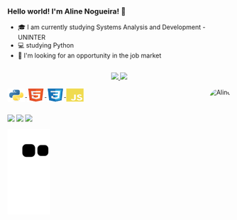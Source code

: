 ### Hello world! I'm Aline Nogueira! 👋

- 🎓 I am currently studying Systems Analysis and Development - UNINTER
- 💻 studying Python
- 🔭 I'm looking for an opportunity in the job market
##

<div align="center">
  <a href="https://github.com/alinenog">
  <img height="150em" src="https://github-readme-stats.vercel.app/api?username=alinenog&show_icons=true&theme=radical&include_all_commits=false&count_private=true"/>
  <img height="150em" src="https://github-readme-stats.vercel.app/api/top-langs/?username=alinenog&layout=compact&langs_count=7&theme=radical"/>
</div>
  

   </div>
  <div style="display: inline_block"><br>
  <img align="center" alt="Aline-Python" height="30" width="40" src="https://raw.githubusercontent.com/devicons/devicon/master/icons/python/python-original.svg">
  <img align="center" alt="Aline-HTML" height="30" width="40" src="https://raw.githubusercontent.com/devicons/devicon/master/icons/html5/html5-original.svg">
  <img align="center" alt="Aline-CSS" height="30" width="40" src="https://raw.githubusercontent.com/devicons/devicon/master/icons/css3/css3-original.svg">
  <img align="center" alt="Aline-Js" height="30" width="40"  src="https://raw.githubusercontent.com/devicons/devicon/master/icons/javascript/javascript-plain.svg">
  <img align="right" alt="Aline" height="100" style="border-radius:50px;" src="https://i.pinimg.com/originals/3d/4d/78/3d4d784c1ca4fe7353d284f2929910e9.gif">
</div>
 
 ##
   
<div> 
  <a href="https://www.linkedin.com/in/aline-nogueira-991156138/" target="_blank"><img src="https://img.shields.io/badge/-LinkedIn-%230077B5?style=for-the-badge&logo=linkedin&logoColor=white" target="_blank"></a> 
  <a href = "mailto:alineenogueira269@gmail.com"><img src="https://img.shields.io/badge/-Gmail-%23333?style=for-the-badge&logo=gmail&logoColor=white" target="_blank"></a>
  <a href="https://discord.gg/Pandora#7820" target="_blank"><img src="https://img.shields.io/badge/Discord-7289DA?style=for-the-badge&logo=discord&logoColor=white" target="_blank"></a> 
 
 
  ![Snake animation](https://github.com/alinenog/alinenog/blob/output/github-contribution-grid-snake.svg)
 
</div>
 
